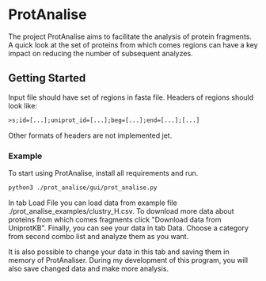 # ProtAnalise

The project ProtAnalise aims to facilitate the analysis of protein fragments. A quick look at the set of proteins from which comes regions can have a key impact on reducing the number of subsequent analyzes.

## Getting Started

Input file should have set of regions in fasta file. Headers of regions should look like:
```txt
>s;id=[...];uniprot_id=[...];beg=[...];end=[...];[...]
```

Other formats of headers are not implemented jet.

### Example

To start using ProtAnalise, install all requirements and run.

```bash
python3 ./prot_analise/gui/prot_analise.py
```

In tab Load File you can load data from example file ./prot_analise_examples/clustry_H.csv. To download more data about proteins from which comes fragments click "Download data from UniprotKB". 
Finally, you can see your data in tab Data. Choose a category from second combo list and analyze them as you want.

It is also possible to change your data in this tab and saving them in memory of ProtAnaliser. During my development of this program, you will also save changed data and make more analysis. 
 